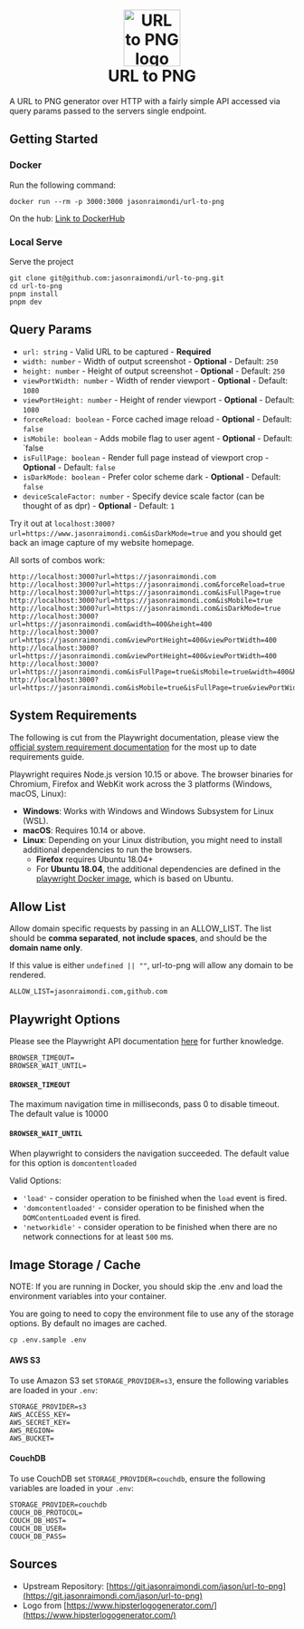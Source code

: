 <h1 align="center">
  	<img height="100" src="https://res.cloudinary.com/jmondi/image/upload/v1536798191/jasonraimondi.com/url-to-img/url-to-png-logo.png" alt="URL to PNG logo" />
  	<br /> URL to PNG
</h1>

A URL to PNG generator over HTTP with a fairly simple API accessed via query params passed to the servers single endpoint.

## Getting Started

### Docker

Run the following command:

```
docker run --rm -p 3000:3000 jasonraimondi/url-to-png
```

On the hub: [Link to DockerHub](https://hub.docker.com/r/jasonraimondi/url-to-png/)

### Local Serve

Serve the project

```
git clone git@github.com:jasonraimondi/url-to-png.git
cd url-to-png
pnpm install
pnpm dev
```

## Query Params

- `url: string` - Valid URL to be captured - **Required**
- `width: number` - Width of output screenshot - **Optional** - Default: `250`
- `height: number` - Height of output screenshot - **Optional** - Default: `250`
- `viewPortWidth: number` - Width of render viewport - **Optional** - Default: `1080`
- `viewPortHeight: number` - Height of render viewport - **Optional** - Default: `1080`
- `forceReload: boolean` - Force cached image reload - **Optional** - Default: `false`
- `isMobile: boolean` - Adds mobile flag to user agent - **Optional** - Default: `false
- `isFullPage: boolean` - Render full page instead of viewport crop - **Optional** - Default: `false`
- `isDarkMode: boolean` - Prefer color scheme dark - **Optional** - Default: `false`
- `deviceScaleFactor: number` - Specify device scale factor (can be thought of as dpr) - **Optional** - Default: `1`

Try it out at `localhost:3000?url=https://www.jasonraimondi.com&isDarkMode=true` and you should get back an image capture of my website homepage.

All sorts of combos work:

```
http://localhost:3000?url=https://jasonraimondi.com
http://localhost:3000?url=https://jasonraimondi.com&forceReload=true
http://localhost:3000?url=https://jasonraimondi.com&isFullPage=true
http://localhost:3000?url=https://jasonraimondi.com&isMobile=true
http://localhost:3000?url=https://jasonraimondi.com&isDarkMode=true
http://localhost:3000?url=https://jasonraimondi.com&width=400&height=400
http://localhost:3000?url=https://jasonraimondi.com&viewPortHeight=400&viewPortWidth=400
http://localhost:3000?url=https://jasonraimondi.com&viewPortHeight=400&viewPortWidth=400
http://localhost:3000?url=https://jasonraimondi.com&isFullPage=true&isMobile=true&width=400&height=400&viewPortHeight=400&viewPortWidth=400
http://localhost:3000?url=https://jasonraimondi.com&isMobile=true&isFullPage=true&viewPortWidth=375&width=375&deviceScaleFactor=1
```

## System Requirements

The following is cut from the Playwright documentation, please view the [official system requirement documentation](https://playwright.dev/docs/1.3.0/intro/#system-requirements) for the most up to date requirements guide.

Playwright requires Node.js version 10.15 or above. The browser binaries for Chromium, Firefox and WebKit work across the 3 platforms (Windows, macOS, Linux):

* **Windows**: Works with Windows and Windows Subsystem for Linux (WSL).
* **macOS**: Requires 10.14 or above.
* **Linux**: Depending on your Linux distribution, you might need to install additional dependencies to run the browsers. 
  * **Firefox** requires Ubuntu 18.04+
  * For **Ubuntu 18.04**, the additional dependencies are defined in the [playwright Docker image](https://github.com/microsoft/playwright/blob/master/utils/docker/Dockerfile.bionic), which is based on Ubuntu.

## Allow List

Allow domain specific requests by passing in an ALLOW_LIST. The list should be **comma separated**, **not include spaces**, and should be the **domain name only**.

If this value is either `undefined || ""`, url-to-png will allow any domain to be rendered.

```
ALLOW_LIST=jasonraimondi.com,github.com
```

## Playwright Options

Please see the Playwright API documentation [here](https://playwright.dev/docs/api/class-page#pagegotourl-options) for further knowledge.

```
BROWSER_TIMEOUT=
BROWSER_WAIT_UNTIL=
```

#### `BROWSER_TIMEOUT`

The maximum navigation time in milliseconds, pass 0 to disable timeout. The default value is 10000

#### `BROWSER_WAIT_UNTIL`

When playwright to considers the navigation succeeded. The default value for this option is `domcontentloaded`

Valid Options:

- `'load'` - consider operation to be finished when the `load` event is fired.
- `'domcontentloaded'` - consider operation to be finished when the `DOMContentLoaded` event is fired.
- `'networkidle'` - consider operation to be finished when there are no network connections for at least `500` ms.

## Image Storage / Cache

NOTE: If you are running in Docker, you should skip the .env and load the environment variables into your container.

You are going to need to copy the environment file to use any of the storage options. By default no images are cached.

```
cp .env.sample .env
```

#### AWS S3

To use Amazon S3 set `STORAGE_PROVIDER=s3`, ensure the following variables are loaded in your `.env`:

```
STORAGE_PROVIDER=s3
AWS_ACCESS_KEY=
AWS_SECRET_KEY=
AWS_REGION=
AWS_BUCKET=
```

#### CouchDB

To use CouchDB set `STORAGE_PROVIDER=couchdb`, ensure the following variables are loaded in your `.env`:

```
STORAGE_PROVIDER=couchdb
COUCH_DB_PROTOCOL=
COUCH_DB_HOST=
COUCH_DB_USER=
COUCH_DB_PASS=
```

## Sources

- Upstream Repository: [https://git.jasonraimondi.com/jason/url-to-png](https://git.jasonraimondi.com/jason/url-to-png)
- Logo from [https://www.hipsterlogogenerator.com/](https://www.hipsterlogogenerator.com/)
